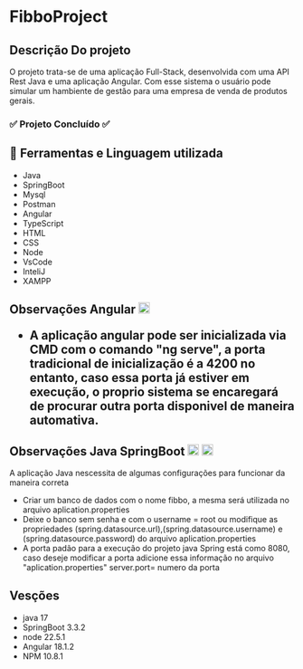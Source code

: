 <h1>
  FibboProject
</h1>
<h2>
    Descrição Do projeto
</h2>
<p>
  O projeto trata-se de uma aplicação Full-Stack, desenvolvida com uma API Rest Java e uma aplicação Angular.
  Com esse sistema o usuário pode simular um hambiente de gestão para uma empresa de venda de produtos gerais.
</p>
<h3>
 ✅ Projeto Concluído ✅
</h3>
<h2>
  📄 Ferramentas e Linguagem utilizada
</h2>
<ul>
  <li> Java </li>
  <li> SpringBoot </li>
  <li> Mysql  </li>
  <li> Postman </li>
  <li> Angular </li>
  <li> TypeScript </li>
  <li> HTML </li>
  <li> CSS </li>
  <li> Node </li>
  <li> VsCode </li>
  <li> InteliJ </li>
  <li> XAMPP </li>
</ul>
<h2>
  Observações Angular <img aling="center" alt="ANGULAR" height="20" width="20" src="https://cdn.jsdelivr.net/gh/devicons/devicon/icons/angularjs/angularjs-original.svg"/>
<ul>
  <li>
      A aplicação angular pode ser inicializada via CMD com o comando "ng serve", a porta tradicional de inicialização é a 4200
      no entanto, caso essa porta já estiver em execução, o proprio sistema se encaregará de procurar outra porta disponivel de maneira automativa.
  </li>
</ul>
<h2>
  Observações Java SpringBoot <img aling="center" alt="JAVA" height="20" width="20" src="https://cdn.jsdelivr.net/gh/devicons/devicon/icons/java/java-original.svg"/> <img aling="center" alt="SPING" height="20" width="20" src="https://cdn.jsdelivr.net/gh/devicons/devicon/icons/spring/spring-original-wordmark.svg"/>
</h2>
</h2>
<p>
  A aplicação Java nescessita de algumas configurações para funcionar da maneira correta
  <ul>
    <li>Criar um banco de dados com o nome fibbo, a mesma será utilizada no arquivo aplication.properties</li>
    <li>Deixe o banco sem senha e com o username = root ou modifique as propriedades (spring.datasource.url),(spring.datasource.username) e (spring.datasource.password) do arquivo aplication.properties</li>
    <li>A porta padão para a execução do projeto java Spring está como 8080, caso deseje modificar a porta adicione essa informação no arquivo "aplication.properties" server.port= numero da porta </li>
  </ul>
</p>
<h2>
  Vesções
</h2>
<ul>
  <li>java 17</li>
  <li>SpringBoot 3.3.2</li>
  <li>node 22.5.1</li>
  <li>Angular 18.1.2</li>
  <li>NPM 10.8.1</li>
</ul>
